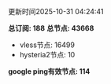 更新时间2025-10-31 04:24:41

**总订阅: 188**
**总节点: 43668**
- vless节点: 16499
- hysteria2节点: 10

**google ping有效节点: 114**
